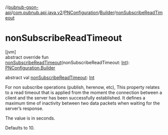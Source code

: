 //[pubnub-gson-api](../../../../index.md)/[com.pubnub.api.java.v2](../../index.md)/[PNConfiguration](../index.md)/[Builder](index.md)/[nonSubscribeReadTimeout](non-subscribe-read-timeout.md)

# nonSubscribeReadTimeout

[jvm]\
abstract override fun [nonSubscribeReadTimeout](non-subscribe-read-timeout.md)(nonSubscribeReadTimeout: [Int](https://kotlinlang.org/api/core/kotlin-stdlib/kotlin/-int/index.html)): [PNConfiguration.Builder](index.md)

abstract val [nonSubscribeReadTimeout](non-subscribe-read-timeout.md): [Int](https://kotlinlang.org/api/core/kotlin-stdlib/kotlin/-int/index.html)

For non subscribe operations (publish, herenow, etc), This property relates to a read timeout that is applied from the moment the connection between a client and the server has been successfully established. It defines a maximum time of inactivity between two data packets when waiting for the server’s response.

The value is in seconds.

Defaults to 10.
